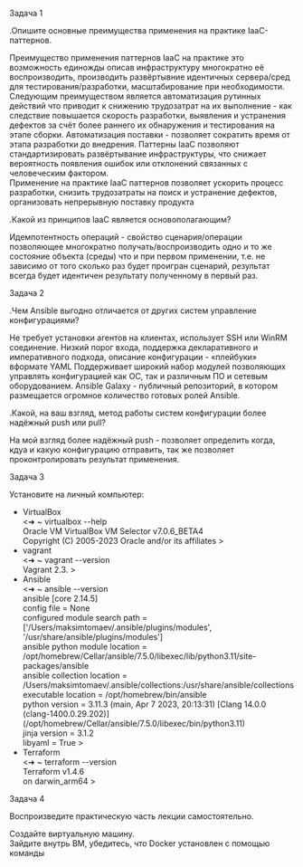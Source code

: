 Задача 1  

 .Опишите основные преимущества применения на практике IaaC-паттернов.  

  Преимущество применения паттернов IaaС на практике это возможность единожды описав инфраструктуру многократно её воспроизводить, производить развёртывние идентичных сервера/сред для тестирования/разработки, масштабирование при необходимости. Следующим преимуществом является автоматизация рутинных действий что приводит к снижению трудозатрат на их выполнение - как следствие повышается скорость разработки, выявления и устранения дефектов за счёт более раннего их обнаружения и тестирования на этапе сборки. Автоматизация поставки - позволяет сократить время от этапа разработки до внедрения. Паттерны IaaC позволяют стандартизировать развёртывание инфраструктуры, что снижает вероятность появления ошибок или отклонений связанных с человеческим фактором.  
  Применение на практике IaaC паттернов позволяет ускорить процесс разработки, снизить трудозатраты на поиск и устранение дефектов, организовать непрерывную поставку продукта  

 .Какой из принципов IaaC является основополагающим?  

  Идемпотентность операций - свойство сценария/операции позволяющее многократно получать/воспроизводить одно и то же состояние объекта (среды) что и при первом применении, т.е. не зависимо от того сколько раз будет проигран сценарий, результат всегда будет идентичен результату полученному в первый раз.  
  
Задача 2  
  
 .Чем Ansible выгодно отличается от других систем управление конфигурациями?  

  Не требует установки агентов на клиентах, использует SSH или WinRM соединение. Низкий порог входа, поддержка декларативного и императивного подхода, описание конфигурации - «плейбуки» вформате YAML Поддерживает широкий набор модулей позволяющих управлять конфигурацией как ОС, так и различным ПО и сетевым оборудованием. Ansible Galaxy - публичный репозиторий, в котором размещается огромное количество готовых ролей Ansible.  

 .Какой, на ваш взгляд, метод работы систем конфигурации более надёжный push или pull?  
  
  На мой взгляд более надёжный push - позволяет определить когда, кдуа и какую конфигурацию отправить, так же позволяет проконтролировать результат применения.  
  
Задача 3  
  
Установите на личный компьютер:  
  
  - VirtualBox  
  <➜  ~ virtualbox --help  
Oracle VM VirtualBox VM Selector v7.0.6_BETA4  
Copyright (C) 2005-2023 Oracle and/or its affiliates >    
 - vagrant  
  <➜  ~ vagrant --version  
    Vagrant 2.3. >  
 - Ansible  
  <➜  ~ ansible --version  
  ansible [core 2.14.5]  
  config file = None  
  configured module search path = ['/Users/maksimtomaev/.ansible/plugins/modules', '/usr/share/ansible/plugins/modules']  
  ansible python module location = /opt/homebrew/Cellar/ansible/7.5.0/libexec/lib/python3.11/site-packages/ansible  
  ansible collection location = /Users/maksimtomaev/.ansible/collections:/usr/share/ansible/collections  
  executable location = /opt/homebrew/bin/ansible  
  python version = 3.11.3 (main, Apr  7 2023, 20:13:31) [Clang 14.0.0 (clang-1400.0.29.202)] (/opt/homebrew/Cellar/ansible/7.5.0/libexec/bin/python3.11)  
  jinja version = 3.1.2  
  libyaml = True >  
 - Terraform  
  <➜  ~ terraform --version  
  Terraform v1.4.6  
  on darwin_arm64 >  

Задача 4  
  
  Воспроизведите практическую часть лекции самостоятельно.  
  
  Создайте виртуальную машину.  
  Зайдите внутрь ВМ, убедитесь, что Docker установлен с помощью команды  
  
